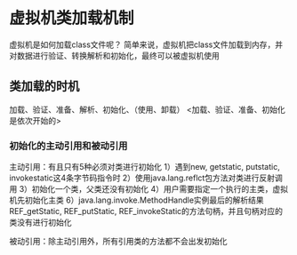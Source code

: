 # 虚拟机类加载机制

虚拟机是如何加载class文件呢？
简单来说，虚拟机把class文件加载到内存，并对数据进行验证、转换解析和初始化，最终可以被虚拟机使用

## 类加载的时机

加载、验证、准备、解析、初始化、（使用、卸载）
<加载、验证、准备、初始化是依次开始的>

### 初始化的主动引用和被动引用

主动引用：有且只有5种必须对类进行初始化
1）遇到new, getstatic, putstatic, invokestatic这4条字节码指令时
2）使用java.lang.reflct包方法对类进行反射调用
3）初始化一个类，父类还没有初始化
4）用户需要指定一个执行的主类，虚拟机先初始化主类
6）java.lang.invoke.MethodHandle实例最后的解析结果REF_getStatic, REF_putStatic, REF_invokeStatic的方法句柄，并且句柄对应的类没有进行初始化

被动引用：除主动引用外，所有引用类的方法都不会出发初始化
